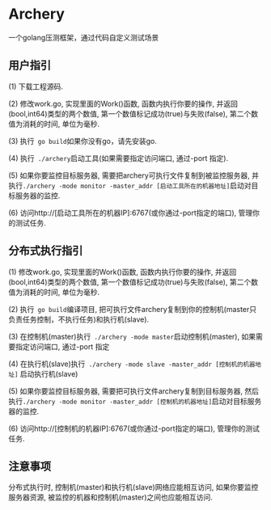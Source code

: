 # Archery

一个golang压测框架，通过代码自定义测试场景

## 用户指引
(1) 下载工程源码.

(2) 修改work.go, 实现里面的Work()函数, 函数内执行你要的操作, 并返回(bool,int64)类型的两个数值, 第一个数值标记成功(true)与失败(false), 第二个数值为消耗的时间, 单位为毫秒.

(3) 执行` go build`如果你没有go，请先安装go.

(4) 执行` ./archery`启动工具(如果需要指定访问端口, 通过-port 指定).

(5) 如果你要监控目标服务器, 需要把archery可执行文件复制到被监控服务器, 并执行` ./archery -mode monitor -master_addr [启动工具所在的机器地址] `启动对目标服务器的监控.

(6) 访问http://[启动工具所在的机器IP]:6767(或你通过-port指定的端口), 管理你的测试任务.

## 分布式执行指引
(1) 修改work.go, 实现里面的Work()函数, 函数内执行你要的操作, 并返回(bool,int64)类型的两个数值, 第一个数值标记成功(true)与失败(false), 第二个数值为消耗的时间, 单位为毫秒.

(2) 执行` go build`编译项目, 把可执行文件archery复制到你的控制机(master只负责任务控制，不执行任务)和执行机(slave).

(3) 在控制机(master)执行` ./archery -mode master`启动控制机(master), 如果需要指定访问端口, 通过-port 指定

(4) 在执行机(slave)执行` ./archery -mode slave -master_addr [控制机的机器地址]` 启动执行机(slave)

(5) 如果你要监控目标服务器, 需要把可执行文件archery复制到目标服务器, 然后执行`./archery -mode monitor -master_addr [控制机的机器地址]`启动对目标服务器的监控.

(6) 访问http://[控制机的机器IP]:6767(或你通过-port指定的端口), 管理你的测试任务.

## 注意事项
分布式执行时, 控制机(master)和执行机(slave)网络应能相互访问, 如果你要监控服务器资源, 被监控的机器和控制机(master)之间也应能相互访问.

